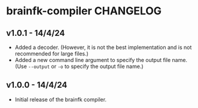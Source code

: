 # brainfk-compiler CHANGELOG

## v1.0.1 - 14/4/24
- Added a decoder. (However, it is not the best implementation and is not recommended for large files.)
- Added a new command line argument to specify the output file name. (Use `--output` or `-o` to specify the output file name.)

## v1.0.0 - 14/4/24
- Initial release of the brainfk compiler.
